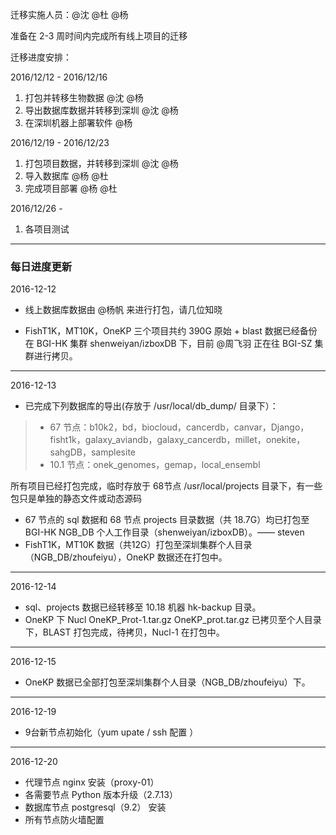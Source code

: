 迁移实施人员：@沈 @杜 @杨

准备在 2-3 周时间内完成所有线上项目的迁移

迁移进度安排：

2016/12/12 - 2016/12/16

1. 打包并转移生物数据 @沈 @杨
2. 导出数据库数据并转移到深圳 @沈 @杨
3. 在深圳机器上部署软件 @杨

2016/12/19 - 2016/12/23

1. 打包项目数据，并转移到深圳 @沈 @杨
2. 导入数据库 @杨 @杜
3. 完成项目部署 @杨 @杜

2016/12/26 - 

1. 各项目测试

------
  
### 每日进度更新

2016-12-12 

- 线上数据库数据由 @杨帆 来进行打包，请几位知晓

- FishT1K，MT10K，OneKP 三个项目共约 390G 原始 + blast 数据已经备份在 BGI-HK 集群 shenweiyan/izboxDB 下，目前 @周飞羽 正在往 BGI-SZ 集群进行拷贝。

-----

2016-12-13

- 已完成下列数据库的导出(存放于 /usr/local/db_dump/ 目录下）：

> - 67 节点：b10k2，bd，biocloud，cancerdb，canvar，Django，fisht1k，galaxy_aviandb，galaxy_cancerdb，millet，onekite，sahgDB，samplesite
> - 10.1 节点：onek_genomes，gemap，local_ensembl

  所有项目已经打包完成，临时存放于 68节点 /usr/local/projects 目录下，有一些包只是单独的静态文件或动态源码

- 67 节点的 sql 数据和 68 节点 projects 目录数据（共 18.7G）均已打包至 BGI-HK NGB_DB 个人工作目录（shenweiyan/izboxDB）。—— steven
- FishT1K，MT10K 数据（共12G）打包至深圳集群个人目录（NGB_DB/zhoufeiyu），OneKP 数据还在打包中。

-----

2016-12-14
- sql、projects 数据已经转移至 10.18 机器 hk-backup 目录。
- OneKP 下  Nucl  OneKP_Prot-1.tar.gz  OneKP_prot.tar.gz 已拷贝至个人目录下，BLAST 打包完成，待拷贝，Nucl-1 在打包中。

-----

2016-12-15
- OneKP 数据已全部打包至深圳集群个人目录（NGB_DB/zhoufeiyu）下。

------

2016-12-19
- 9台新节点初始化（yum upate / ssh 配置 ）

------

2016-12-20
- 代理节点 nginx 安装（proxy-01）
- 各需要节点 Python 版本升级（2.7.13）
- 数据库节点 postgresql（9.2） 安装
- 所有节点防火墙配置
